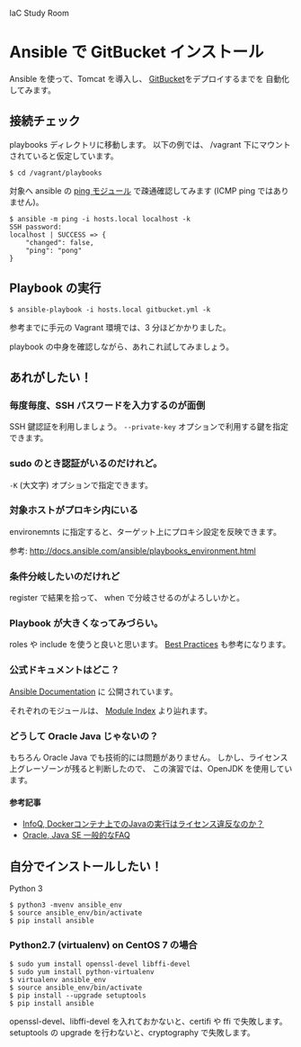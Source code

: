 IaC Study Room

# Ansible で GitBucket インストール

Ansible を使って、Tomcat を導入し、
[GitBucket](https://github.com/gitbucket/gitbucket)をデプロイするまでを
自動化してみます。

## 接続チェック

playbooks ディレクトリに移動します。
以下の例では、 /vagrant 下にマウントされていると仮定しています。

```
$ cd /vagrant/playbooks
```

対象へ ansible の [ping モジュール](http://docs.ansible.com/ansible/ping_module.html) で疎通確認してみます
(ICMP ping ではありません)。

```
$ ansible -m ping -i hosts.local localhost -k
SSH password: 
localhost | SUCCESS => {
    "changed": false, 
    "ping": "pong"
}
```

## Playbook の実行

    $ ansible-playbook -i hosts.local gitbucket.yml -k

参考までに手元の Vagrant 環境では、3 分ほどかかりました。

playbook の中身を確認しながら、あれこれ試してみましょう。

## あれがしたい！

### 毎度毎度、SSH パスワードを入力するのが面倒

SSH 鍵認証を利用しましょう。
``--private-key`` オプションで利用する鍵を指定できます。

### sudo のとき認証がいるのだけれど。

``-K`` (大文字) オプションで指定できます。

### 対象ホストがプロキシ内にいる

environemnts に指定すると、ターゲット上にプロキシ設定を反映できます。

参考: http://docs.ansible.com/ansible/playbooks_environment.html

### 条件分岐したいのだけれど

register で結果を拾って、 when で分岐させるのがよろしいかと。

### Playbook が大きくなってみづらい。

roles や include を使うと良いと思います。
[Best Practices](http://docs.ansible.com/ansible/playbooks_best_practices.html) も参考になります。

### 公式ドキュメントはどこ？

[Ansible Documentation](http://docs.ansible.com/ansible/index.html) に
公開されています。

それぞれのモジュールは、
[Module Index](http://docs.ansible.com/ansible/modules_by_category.html) より辿れます。

### どうして Oracle Java じゃないの？

もちろん Oracle Java でも技術的には問題がありません。
しかし、ライセンス上グレーゾーンが残ると判断したので、
この演習では、OpenJDK を使用しています。

#### 参考記事

* [InfoQ, Dockerコンテナ上でのJavaの実行はライセンス違反なのか？](https://www.infoq.com/jp/news/2016/04/docker-java)
* [Oracle, Java SE 一般的なFAQ](http://www.oracle.com/technetwork/jp/java/javase/overview/faqs-jsp-315926-ja.html)


## 自分でインストールしたい！

Python 3

```
$ python3 -mvenv ansible_env
$ source ansible_env/bin/activate
$ pip install ansible
```

### Python2.7 (virtualenv) on CentOS 7 の場合

```
$ sudo yum install openssl-devel libffi-devel
$ sudo yum install python-virtualenv
$ virtualenv ansible_env
$ source ansible_env/bin/activate
$ pip install --upgrade setuptools
$ pip install ansible
```

openssl-devel、libffi-devel を入れておかないと、certifi や ffi で失敗します。
setuptools の upgrade を行わないと、cryptography で失敗します。

